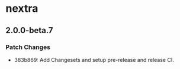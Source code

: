 # nextra

## 2.0.0-beta.7

### Patch Changes

- 383b869: Add Changesets and setup pre-release and release CI.
